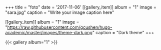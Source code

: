 +++
title = "foto"
date = '2017-11-06'
[[gallery_item]]
album = "1"
image = "sara.jpg"
caption = "Write your image caption here"

[[gallery_item]]
album = "1"
image = "https://raw.githubusercontent.com/gcushen/hugo-academic/master/images/theme-dark.png"
caption = "Dark theme"
+++

{{< gallery album="1" >}}
